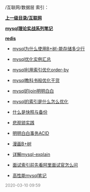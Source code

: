 /互联网/数据层 索引：


**[上一级目录/互联网](/互联网/index.md)**

**[mysql理论实战系列笔记](/互联网/数据层/mysql理论实战系列笔记/index.md)**

**[redis](/互联网/数据层/redis/index.md)**

- [mysql为什么使用B+树-能存储多少行](/互联网/数据层/mysql为什么使用B+树-能存储多少行.md)

- [mysql优化实例汇总](/互联网/数据层/mysql优化实例汇总.md)

- [mysql利用索引优化order-by](/互联网/数据层/mysql利用索引优化order-by.md)

- [mysql教科书般优化干货](/互联网/数据层/mysql教科书般优化干货.md)

- [mysql的join明明白白](/互联网/数据层/mysql的join明明白白.md)

- [mysql的索引是什么怎么优化](/互联网/数据层/mysql的索引是什么怎么优化.md)

- [什么是快照与备份](/互联网/数据层/什么是快照与备份.md)

- [悲观锁实践](/互联网/数据层/悲观锁实践.md)

- [明明白白事务ACID](/互联网/数据层/明明白白事务ACID.md)

- [漫画B+树](/互联网/数据层/漫画B+树.md)

- [详解mysql-explain](/互联网/数据层/详解mysql-explain.md)

- [面试索引前先看阿里面试官怎么问](/互联网/数据层/面试索引前先看阿里面试官怎么问.md)

- [高性能mysql笔记](/互联网/数据层/高性能mysql笔记.md)


<font size=2 color='grey'> 2020-03-10 09:59 </font>